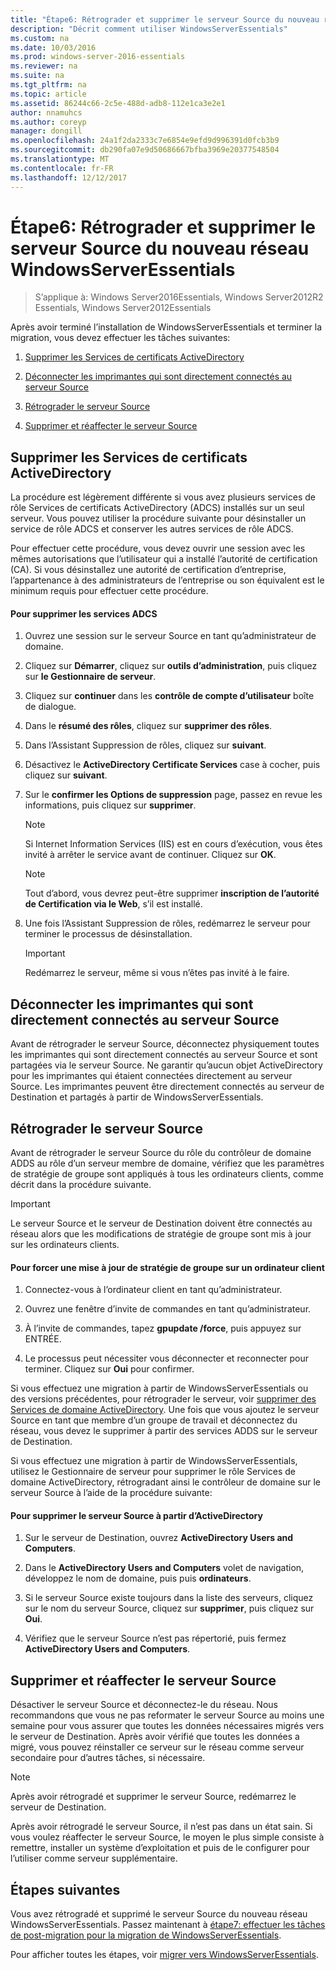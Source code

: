 ```yaml
---
title: "Étape6: Rétrograder et supprimer le serveur Source du nouveau réseau WindowsServerEssentials"
description: "Décrit comment utiliser WindowsServerEssentials"
ms.custom: na
ms.date: 10/03/2016
ms.prod: windows-server-2016-essentials
ms.reviewer: na
ms.suite: na
ms.tgt_pltfrm: na
ms.topic: article
ms.assetid: 86244c66-2c5e-488d-adb8-112e1ca3e2e1
author: nnamuhcs
ms.author: coreyp
manager: dongill
ms.openlocfilehash: 24a1f2da2333c7e6854e9efd9d996391d0fcb3b9
ms.sourcegitcommit: db290fa07e9d50686667bfba3969e20377548504
ms.translationtype: MT
ms.contentlocale: fr-FR
ms.lasthandoff: 12/12/2017
---
```

# <a name="step-6-demote-and-remove-the-source-server-from-the-new-windows-server-essentials-network"></a>Étape6: Rétrograder et supprimer le serveur Source du nouveau réseau WindowsServerEssentials

>S’applique à: Windows Server2016Essentials, Windows Server2012R2 Essentials, Windows Server2012Essentials

Après avoir terminé l’installation de WindowsServerEssentials et terminer la migration, vous devez effectuer les tâches suivantes:  
  
1.  [Supprimer les Services de certificats ActiveDirectory](Step-6--Demote-and-remove-the-Source-Server-from-the-new-Windows-Server-Essentials-network.md#BKMK_ADCS)  
  
2.  [Déconnecter les imprimantes qui sont directement connectés au serveur Source](Step-6--Demote-and-remove-the-Source-Server-from-the-new-Windows-Server-Essentials-network.md#BKMK_PhysicallyDisconnect)  
  
3.  [Rétrograder le serveur Source](Step-6--Demote-and-remove-the-Source-Server-from-the-new-Windows-Server-Essentials-network.md#BKMK_DemoteTheSourceServer)  
  
4.  [Supprimer et réaffecter le serveur Source](Step-6--Demote-and-remove-the-Source-Server-from-the-new-Windows-Server-Essentials-network.md#BKMK_RemoveTheSourceServer)  
  
##  <a name="BKMK_ADCS"></a>Supprimer les Services de certificats ActiveDirectory  
 La procédure est légèrement différente si vous avez plusieurs services de rôle Services de certificats ActiveDirectory (ADCS) installés sur un seul serveur. Vous pouvez utiliser la procédure suivante pour désinstaller un service de rôle ADCS et conserver les autres services de rôle ADCS.  
  
 Pour effectuer cette procédure, vous devez ouvrir une session avec les mêmes autorisations que l’utilisateur qui a installé l’autorité de certification (CA). Si vous désinstallez une autorité de certification d’entreprise, l’appartenance à des administrateurs de l’entreprise ou son équivalent est le minimum requis pour effectuer cette procédure.  
  
#### <a name="to-remove-ad-cs"></a>Pour supprimer les services ADCS  
  
1.  Ouvrez une session sur le serveur Source en tant qu’administrateur de domaine.  
  
2.  Cliquez sur **Démarrer**, cliquez sur **outils d’administration**, puis cliquez sur **le Gestionnaire de serveur**.  
  
3.  Cliquez sur **continuer** dans les **contrôle de compte d’utilisateur** boîte de dialogue.  
  
4.  Dans le **résumé des rôles**, cliquez sur **supprimer des rôles**.  
  
5.  Dans l’Assistant Suppression de rôles, cliquez sur **suivant**.  
  
6.  Désactivez le **ActiveDirectory Certificate Services** case à cocher, puis cliquez sur **suivant**.  
  
7.  Sur le **confirmer les Options de suppression** page, passez en revue les informations, puis cliquez sur **supprimer**.  
  
    > [!NOTE]
    >  Si Internet Information Services (IIS) est en cours d’exécution, vous êtes invité à arrêter le service avant de continuer. Cliquez sur **OK**.  
  
    > [!NOTE]
    >  Tout d’abord, vous devrez peut-être supprimer **inscription de l’autorité de Certification via le Web**, s’il est installé.  
  
8.  Une fois l’Assistant Suppression de rôles, redémarrez le serveur pour terminer le processus de désinstallation.  
  
    > [!IMPORTANT]
    >  Redémarrez le serveur, même si vous n’êtes pas invité à le faire.  
  
##  <a name="BKMK_PhysicallyDisconnect"></a>Déconnecter les imprimantes qui sont directement connectés au serveur Source  
 Avant de rétrograder le serveur Source, déconnectez physiquement toutes les imprimantes qui sont directement connectés au serveur Source et sont partagées via le serveur Source. Ne garantir qu’aucun objet ActiveDirectory pour les imprimantes qui étaient connectées directement au serveur Source. Les imprimantes peuvent être directement connectés au serveur de Destination et partagés à partir de WindowsServerEssentials.  
  
##  <a name="BKMK_DemoteTheSourceServer"></a>Rétrograder le serveur Source  
 Avant de rétrograder le serveur Source du rôle du contrôleur de domaine ADDS au rôle d’un serveur membre de domaine, vérifiez que les paramètres de stratégie de groupe sont appliqués à tous les ordinateurs clients, comme décrit dans la procédure suivante.  
  
> [!IMPORTANT]
>  Le serveur Source et le serveur de Destination doivent être connectés au réseau alors que les modifications de stratégie de groupe sont mis à jour sur les ordinateurs clients.  
  
#### <a name="to-force-a-group-policy-update-on-a-client-computer"></a>Pour forcer une mise à jour de stratégie de groupe sur un ordinateur client  
  
1.  Connectez-vous à l’ordinateur client en tant qu’administrateur.  
  
2.  Ouvrez une fenêtre d’invite de commandes en tant qu’administrateur.  
  
3.  À l’invite de commandes, tapez **gpupdate /force**, puis appuyez sur ENTRÉE.  
  
4.  Le processus peut nécessiter vous déconnecter et reconnecter pour terminer. Cliquez sur **Oui** pour confirmer.  
  
 Si vous effectuez une migration à partir de WindowsServerEssentials ou des versions précédentes, pour rétrograder le serveur, voir [supprimer des Services de domaine ActiveDirectory](https://technet.microsoft.com/library/hh472163.aspx). Une fois que vous ajoutez le serveur Source en tant que membre d’un groupe de travail et déconnectez du réseau, vous devez le supprimer à partir des services ADDS sur le serveur de Destination.  
  
 Si vous effectuez une migration à partir de WindowsServerEssentials, utilisez le Gestionnaire de serveur pour supprimer le rôle Services de domaine ActiveDirectory, rétrogradant ainsi le contrôleur de domaine sur le serveur Source à l’aide de la procédure suivante:  
  
#### <a name="to-remove-the-source-server-from-active-directory"></a>Pour supprimer le serveur Source à partir d’ActiveDirectory  
  
1.  Sur le serveur de Destination, ouvrez **ActiveDirectory Users and Computers**.  
  
2.  Dans le **ActiveDirectory Users and Computers** volet de navigation, développez le nom de domaine, puis puis **ordinateurs**.  
  
3.  Si le serveur Source existe toujours dans la liste des serveurs, cliquez sur le nom du serveur Source, cliquez sur **supprimer**, puis cliquez sur **Oui**.  
  
4.  Vérifiez que le serveur Source n’est pas répertorié, puis fermez **ActiveDirectory Users and Computers**.  
  
##  <a name="BKMK_RemoveTheSourceServer"></a>Supprimer et réaffecter le serveur Source  
 Désactiver le serveur Source et déconnectez-le du réseau. Nous recommandons que vous ne pas reformater le serveur Source au moins une semaine pour vous assurer que toutes les données nécessaires migrés vers le serveur de Destination. Après avoir vérifié que toutes les données a migré, vous pouvez réinstaller ce serveur sur le réseau comme serveur secondaire pour d’autres tâches, si nécessaire.  
  
> [!NOTE]
>  Après avoir rétrogradé et supprimer le serveur Source, redémarrez le serveur de Destination.  
  
 Après avoir rétrogradé le serveur Source, il n’est pas dans un état sain. Si vous voulez réaffecter le serveur Source, le moyen le plus simple consiste à remettre, installer un système d’exploitation et puis de le configurer pour l’utiliser comme serveur supplémentaire.  
  
## <a name="next-steps"></a>Étapes suivantes  
 Vous avez rétrogradé et supprimé le serveur Source du nouveau réseau WindowsServerEssentials. Passez maintenant à [étape7: effectuer les tâches de post-migration pour la migration de WindowsServerEssentials](Step-7--Perform-post-migration-tasks-for-the-Windows-Server-Essentials-migration.md).  
  

Pour afficher toutes les étapes, voir [migrer vers WindowsServerEssentials](Migrate-from-Previous-Versions-to-Windows-Server-Essentials-or-Windows-Server-Essentials-Experience.md).

